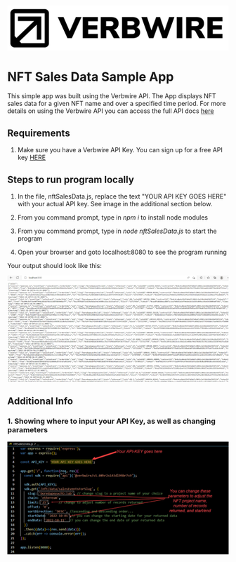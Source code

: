 <div align="center">
    <img alt="verbwire" src="resources/verbwire_logo_gh.png"/>
</div>

# NFT Sales Data Sample App
This simple app was built using the Verbwire API. The App displays NFT sales data for a given NFT name and over a specified time period. For more details on using the Verbwire API you can access the full API docs [here](https://docs.verbwire.com/docs)

## Requirements
1. Make sure you have a Verbwire API Key. You can sign up for a free API key [HERE](https://www.verbwire.com/auth/register)

## Steps to run program locally
1. In the file, nftSalesData.js, replace the text "YOUR API KEY GOES HERE" with your actual API key. See image in the additional section below.

2. From you command prompt, type in *npm i* to install node modules

3. From you command prompt, type in *node nftSalesData.js* to start the program 

4. Open your browser and goto localhost:8080 to see the program running

Your output should look like this:

<div align="center">
    <img alt="whaleWatcherOutput" src="resources/sample_output_simple_nft_sales_data_app.jpg"/>
</div>


## Additional Info
### 1. Showing where to input your API Key, as well as changing parameters
<div align="center">
    <img alt="inputApiKeyHere" src="resources/code_snippet_nft_sales_data_.jpg"/>
</div>
